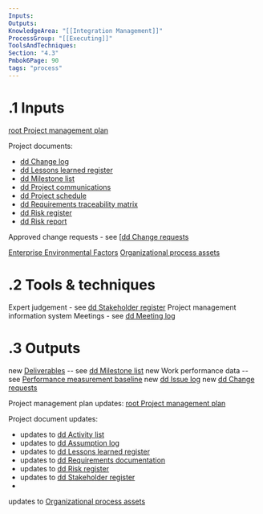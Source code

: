 ```yaml
---
Inputs:
Outputs:
KnowledgeArea: "[[Integration Management]]"
ProcessGroup: "[[Executing]]"
ToolsAndTechniques:
Section: "4.3"
Pmbok6Page: 90
tags: "process"
---
```

# .1 Inputs
[root Project management plan](root%20Project%20management%20plan.md)

Project documents:
* [dd Change log](dd%20Change%20log.md) 
* [dd Lessons learned register](dd%20Lessons%20learned%20register.md) 
* [dd Milestone list](dd%20Milestone%20list.md)
* [dd Project communications](dd%20Project%20communications.md)
* [dd Project schedule](dd%20Project%20schedule.md)
* [dd Requirements traceability matrix](dd%20Requirements%20traceability%20matrix.md)
* [dd Risk register](dd%20Risk%20register.md)
* [dd Risk report](dd%20Risk%20report.md) 

Approved change requests - see [[dd Change requests](Procurement%20documentation.md)

[Enterprise Environmental Factors](Enterprise%20Environmental%20Factors.md)
[Organizational process assets](Organizational%20process%20assets.md)


# .2 Tools & techniques
Expert judgement - see [dd Stakeholder register](dd%20Stakeholder%20register.md)
Project management information system
Meetings - see [dd Meeting log](dd%20Meeting%20log.md)


# .3 Outputs
new [Deliverables](Deliverables.md) -- see [dd Milestone list](dd%20Milestone%20list.md)
new Work performance data -- see [Performance measurement baseline](Performance%20measurement%20baseline.md)
new [dd Issue log](dd%20Issue%20log.md)
new [dd Change requests](dd%20Change%20requests.md)

Project management plan updates: [root Project management plan](root%20Project%20management%20plan.md)

Project document updates:
* updates to [dd Activity list](dd%20Activity%20list.md)
* updates to [dd Assumption log](dd%20Assumption%20log.md)
* updates to [dd Lessons learned register](dd%20Lessons%20learned%20register.md)
* updates to [dd Requirements documentation](dd%20Requirements%20documentation.md)
* updates to [dd Risk register](dd%20Risk%20register.md)
* updates to [dd Stakeholder register](dd%20Stakeholder%20register.md)
* 
updates to [Organizational process assets](Organizational%20process%20assets.md)

